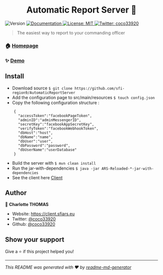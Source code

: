 <h1 align="center">Automatic Report Server 👋</h1>
<p>
  <img alt="Version" src="https://img.shields.io/badge/version-2.0-blue.svg?cacheSeconds=2592000" />
  <a href="https://doc.sfiars.eu" target="_blank">
    <img alt="Documentation" src="https://img.shields.io/badge/documentation-yes-brightgreen.svg" />
  </a>
  <a href="#" target="_blank">
    <img alt="License: MIT" src="https://img.shields.io/badge/License-MIT-yellow.svg" />
  </a>
  <a href="https://twitter.com/coco33920" target="_blank">
    <img alt="Twitter: coco33920" src="https://img.shields.io/twitter/follow/coco33920.svg?style=social" />
  </a>
</p>

> The easiest way to report to your commanding officer

### 🏠 [Homepage](https://client.sfiars.eu)

### ✨ [Demo](https://api.sfiars.eu)

## Install

* Download source ```$ git clone https://github.com/sfi-region9/AutomaticReportServer```
* Add the configuration page to src/main/resources `$ touch config.json`
* Copy the following configuration structure :
```json5
    {
      "accessToken":"facebookPageToken",
      "adminID":"adminMessengerID",
      "secretKey":"facebookAppSecretKey",
      "verifyToken":"facebookWebhookToken",
      "dbHost":"host",
      "dbName":"name",
      "dbUser":"user",
      "dbPassword":"password",
      "dbUserName":"userDatabase"
    }
```
* Build the server with `$ mvn clean install`
* Run the jar-with-dependencies `$ java -jar ARS-Reloaded-*-jar-with-dependencies`
* See the client here [Client](https://github.com/sfi-region9/ARS-Client-Web)

## Author

👤 **Charlotte THOMAS**

* Website: https://client.sfiars.eu
* Twitter: [@coco33920](https://twitter.com/coco33920)
* Github: [@coco33920](https://github.com/coco33920)

## Show your support

Give a ⭐️ if this project helped you!

***
_This README was generated with ❤️ by [readme-md-generator](https://github.com/kefranabg/readme-md-generator)_
